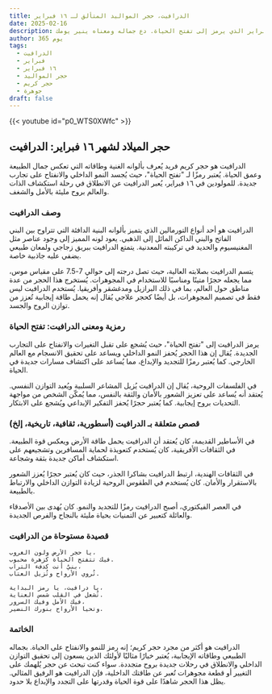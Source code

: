 ```yaml
---
title: الدرافيت، حجر المواليد المتألق لـ ١٦ فبراير
date: 2025-02-16
description: اشعر بأهمية الدرافيت، حجر المواليد لـ ١٦ فبراير الذي يرمز إلى تفتح الحياة. دع جماله ومعناه ينير يومك.
author: 365 يوم
tags:
  - الدرافيت
  - فبراير
  - ١٦ فبراير
  - حجر المواليد
  - حجر كريم
  - جوهرة
draft: false
---
```


{{< youtube id="p0_WTS0XWfc" >}}

## حجر الميلاد لشهر ١٦ فبراير: الدرافيت

الدرافيت هو حجر كريم فريد يُعرف بألوانه الغنية وطاقاته التي تعكس جمال الطبيعة وعمق الحياة. يُعتبر رمزًا لـ "تفتح الحياة"، حيث يُجسد النمو الداخلي والانفتاح على تجارب جديدة. للمولودين في ١٦ فبراير، يُعبر الدرافيت عن الانطلاق في رحلة استكشاف الذات والعالم بروح مليئة بالأمل والشغف.

### وصف الدرافيت

الدرافيت هو أحد أنواع التورمالين الذي يتميز بألوانه البنية الدافئة التي تتراوح بين البني الفاتح والبني الداكن المائل إلى الذهبي. يعود لونه المميز إلى وجود عناصر مثل المغنيسيوم والحديد في تركيبته المعدنية. يتمتع الدرافيت ببريق زجاجي ولمعان طبيعي يضفي عليه جاذبية خاصة.

يتسم الدرافيت بصلابته العالية، حيث تصل درجته إلى حوالي 7-7.5 على مقياس موس، مما يجعله حجرًا متينًا ومناسبًا للاستخدام في المجوهرات. يُستخرج هذا الحجر من عدة مناطق حول العالم، بما في ذلك البرازيل ومدغشقر وأفريقيا. يُستخدم الدرافيت ليس فقط في تصميم المجوهرات، بل أيضًا كحجر علاجي يُقال إنه يحمل طاقة إيجابية تُعزز من توازن الروح والجسد.

### رمزية ومعنى الدرافيت: تفتح الحياة

يرمز الدرافيت إلى "تفتح الحياة"، حيث يُشجع على تقبل التغيرات والانفتاح على التجارب الجديدة. يُقال إن هذا الحجر يُحفز النمو الداخلي ويساعد على تحقيق الانسجام مع العالم الخارجي. كما يُعتبر رمزًا للتجديد والإبداع، مما يُساعد على اكتشاف مسارات جديدة في الحياة.

في الفلسفات الروحية، يُقال إن الدرافيت يُزيل المشاعر السلبية ويُعيد التوازن النفسي. يُعتقد أنه يُساعد على تعزيز الشعور بالأمان والثقة بالنفس، مما يُمكّن الشخص من مواجهة التحديات بروح إيجابية. كما يُعتبر حجرًا يُحفز التفكير الإبداعي ويُشجع على الابتكار.

### قصص متعلقة بـ الدرافيت (أسطورية، ثقافية، تاريخية، إلخ)

في الأساطير القديمة، كان يُعتقد أن الدرافيت يحمل طاقة الأرض ويعكس قوة الطبيعة. في الثقافات الأفريقية، كان يُستخدم كتعويذة لحماية المسافرين وتشجيعهم على استكشاف أماكن جديدة بثقة وشجاعة.

في الثقافات الهندية، ارتبط الدرافيت بشاكرا الجذر، حيث كان يُعتبر حجرًا يُعزز الشعور بالاستقرار والأمان. كان يُستخدم في الطقوس الروحية لزيادة التوازن الداخلي والارتباط بالطبيعة.

في العصر الفيكتوري، أصبح الدرافيت رمزًا للتجديد والنمو. كان يُهدى بين الأصدقاء والعائلة كتعبير عن التمنيات بحياة مليئة بالنجاح والفرص الجديدة.

### قصيدة مستوحاة من الدرافيت

```
يا حجر الأرض ولون الغروب،
فيك تتفتح الحياة كزهرة محبوب.
بنيٌ أنت كدفء التراب،
تُروي الأرواح وتُزيل العتاب.

يا درافيت، يا رمز البداية،
تُشعل في القلب شمس العناية.
فيك الأمل وفيك السرور،
وتحيا الأرواح بنورك النضير.
```

### الخاتمة

الدرافيت هو أكثر من مجرد حجر كريم؛ إنه رمز للنمو والانفتاح على الحياة. بجماله الطبيعي وطاقاته الإيجابية، يُعتبر خيارًا مثاليًا لأولئك الذين يسعون إلى تحقيق التوازن الداخلي والانطلاق في رحلات جديدة بروح متجددة. سواء كنت تبحث عن حجر يُلهمك على التغيير أو قطعة مجوهرات تُعبر عن طاقتك الداخلية، فإن الدرافيت هو الرفيق المثالي. يظل هذا الحجر شاهدًا على قوة الحياة وقدرتها على التجدد والإبداع بلا حدود.